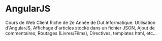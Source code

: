 # AngularJS

Cours de Web Client Riche de 2e Année de Dut Informatique.
Utilisation d'AngularJS,
Affichage d'articles stocké dans un fichier JSON,
Ajout de commentaires,
Routages (Livres/Films),
Directives, templates html, etc...

